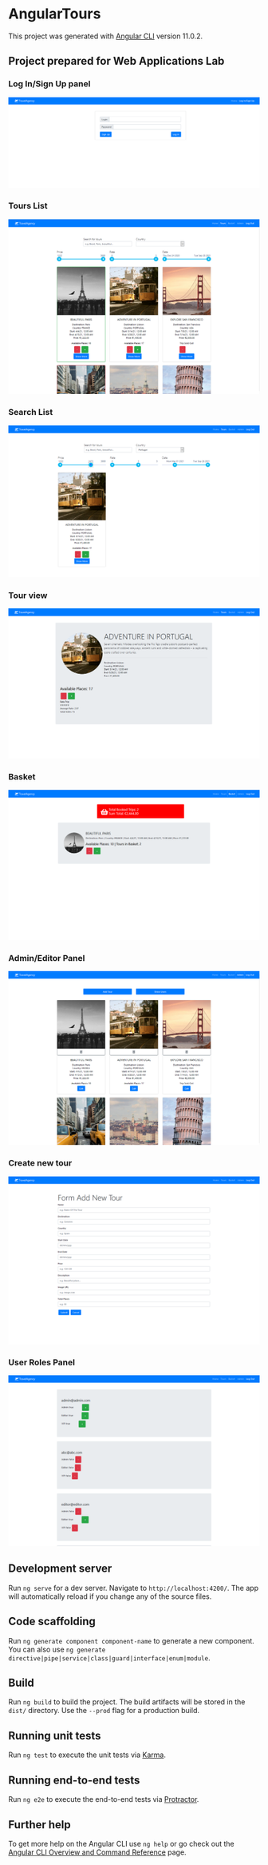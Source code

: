 # AngularTours

This project was generated with [Angular CLI](https://github.com/angular/angular-cli) version 11.0.2.

## Project prepared for Web Applications Lab

### Log In/Sign Up panel
![LogIn SignUp](images/login_signup.PNG)

### Tours List
![Tours](images/tours.PNG)

### Search List
![Tours search](images/search.PNG)

### Tour view 
![Tour](images/tour_panel.PNG)

### Basket
![Basket](images/basket.PNG)

### Admin/Editor Panel
![Admin/ Editor panel](images/admin_panel.PNG)

### Create new tour 
![Create new tour](images/new_tour.PNG)

### User Roles Panel
![Users](images/users.PNG)


## Development server

Run `ng serve` for a dev server. Navigate to `http://localhost:4200/`. The app will automatically reload if you change any of the source files.

## Code scaffolding

Run `ng generate component component-name` to generate a new component. You can also use `ng generate directive|pipe|service|class|guard|interface|enum|module`.

## Build

Run `ng build` to build the project. The build artifacts will be stored in the `dist/` directory. Use the `--prod` flag for a production build.

## Running unit tests

Run `ng test` to execute the unit tests via [Karma](https://karma-runner.github.io).

## Running end-to-end tests

Run `ng e2e` to execute the end-to-end tests via [Protractor](http://www.protractortest.org/).

## Further help

To get more help on the Angular CLI use `ng help` or go check out the [Angular CLI Overview and Command Reference](https://angular.io/cli) page.
